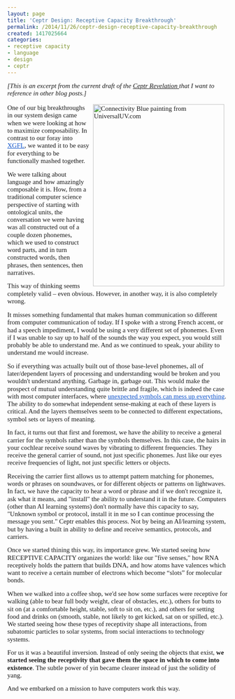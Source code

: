 ```yaml
---
layout: page
title: 'Ceptr Design: Receptive Capacity Breakthrough'
permalink: /2014/11/26/ceptr-design-receptive-capacity-breakthrough
created: 1417025664
categories:
- receptive capacity
- language
- design
- ceptr
---
```

<p dir="ltr" style="line-height: 1.15; margin-top: 10pt; margin-bottom: 0pt;"><em><span style="font-family: Calibri; font-size: 15px; white-space: pre-wrap; line-height: 1.15;">[This is an excerpt from the current draft of the <a href="http://ceptr.org/revelation">Ceptr Revelation </a>that I want to reference in other blog posts.]</span></em><br>&nbsp;</p><p dir="ltr" style="line-height: 1.15; margin-top: 0pt; margin-bottom: 10pt;"><span id="docs-internal-guid-5c9b34d6-f26a-fa3d-e4cd-8dd2683a5dfc"><span style="font-size: 15px; font-family: Calibri; vertical-align: baseline; white-space: pre-wrap;"><img alt="Connectivity Blue painting from UniversalUV.com" src="http://www.artbrock.com{{ site.urlimg }}Receptivity.jpg" style="width: 300px; height: 415px; margin-left: 8px; margin-right: 8px; float: right;">One of our big breakthroughs in our system design came when we were looking at how to maximize composability. In contrast to our foray into </span><a href="https://github.com/zippy/flowplace/tree/master/currencies"><span style="font-size: 15px; font-family: Calibri; color: rgb(17, 85, 204); text-decoration: underline; vertical-align: baseline; white-space: pre-wrap;">XGFL</span></a><span style="font-size: 15px; font-family: Calibri; vertical-align: baseline; white-space: pre-wrap;">, we wanted it to be easy for everything to be functionally mashed together. </span></span></p><p dir="ltr" style="line-height: 1.15; margin-top: 0pt; margin-bottom: 10pt;"><span><span style="font-size: 15px; font-family: Calibri; vertical-align: baseline; white-space: pre-wrap;">We were talking about language and how amazingly composable it is. How, from a traditional computer science perspective of starting with ontological units, the conversation we were having was all constructed out of a couple dozen phonemes, which we used to construct word parts, and in turn constructed words, then phrases, then sentences, then narratives.</span></span></p><p dir="ltr" style="line-height: 1.15; margin-top: 0pt; margin-bottom: 10pt;"><span id="docs-internal-guid-5c9b34d6-f26a-fa3d-e4cd-8dd2683a5dfc"><span style="font-size: 15px; font-family: Calibri; vertical-align: baseline; white-space: pre-wrap;">This way of thinking seems completely valid – even obvious. However, in another way, it is also completely wrong. </span></span></p><p><!--break--></p><p dir="ltr" style="line-height: 1.15; margin-top: 0pt; margin-bottom: 10pt;"><span><span style="font-size: 15px; font-family: Calibri; vertical-align: baseline; white-space: pre-wrap;">It misses something fundamental that makes human communication so different from computer communication of today. If I spoke with a strong French accent, or had a speech impediment, I would be using a very different set of phonemes. Even if I was unable to say up to half of the sounds the way you expect, you would still probably be able to understand me. And as we continued to speak, your ability to understand me would increase.</span></span></p><p dir="ltr" style="line-height: 1.15; margin-top: 0pt; margin-bottom: 10pt;"><span id="docs-internal-guid-5c9b34d6-f26a-fa3d-e4cd-8dd2683a5dfc"><span style="font-size: 15px; font-family: Calibri; vertical-align: baseline; white-space: pre-wrap;">So if everything was actually built out of those base-level phonemes, all of later/dependent layers of processing and understanding would be broken and you wouldn't understand anything. Garbage in, garbage out. This would make the prospect of mutual understanding quite brittle and fragile, which is indeed the case with most computer interfaces, where </span><a href="http://xkcd.com/327/"><span style="font-size: 15px; font-family: Calibri; color: rgb(17, 85, 204); text-decoration: underline; vertical-align: baseline; white-space: pre-wrap;">unexpected symbols can mess up everything</span></a><span style="font-size: 15px; font-family: Calibri; vertical-align: baseline; white-space: pre-wrap;">. The ability to do somewhat independent sense-making at each of these layers is critical. And the layers themselves seem to be connected to different expectations, symbol sets or layers of meaning. </span></span></p><p dir="ltr" style="line-height: 1.15; margin-top: 0pt; margin-bottom: 10pt;"><span id="docs-internal-guid-5c9b34d6-f26a-fa3d-e4cd-8dd2683a5dfc"><span style="font-size: 15px; font-family: Calibri; vertical-align: baseline; white-space: pre-wrap;">In fact, it turns out that first and foremost, we have the ability to receive a general carrier for the symbols rather than the symbols themselves. In this case, the hairs in your cochlear receive sound waves by vibrating to different frequencies. They receive the general carrier of sound, not just specific phonemes. Just like our eyes receive frequencies of light, not just specific letters or objects.</span></span></p><p dir="ltr" style="line-height: 1.15; margin-top: 0pt; margin-bottom: 10pt;"><span><span style="font-size: 15px; font-family: Calibri; vertical-align: baseline; white-space: pre-wrap;">Receiving the carrier first allows us to attempt pattern matching for phonemes, words or phrases on soundwaves, or for different objects or patterns on lightwaves. In fact, we have the capacity to hear a word or phrase and if we don't recognize it, ask what it means, and "install" the ability to understand it in the future. Computers (other than AI learning systems) don't normally have this capacity to say, "Unknown symbol or protocol, install it in me so I can continue processing the message you sent." Ceptr enables this process. Not by being an AI/learning system, but by having a built in ability to define and receive semantics, protocols, and carriers.</span></span></p><p dir="ltr" style="line-height: 1.15; margin-top: 0pt; margin-bottom: 10pt;"><span id="docs-internal-guid-5c9b34d6-f26a-fa3d-e4cd-8dd2683a5dfc"><span style="font-size: 15px; font-family: Calibri; vertical-align: baseline; white-space: pre-wrap;">Once we started thining this way, its importance grew. We started seeing how RECEPTIVE CAPACITY organizes the world: like our "five senses," how RNA receptively holds the pattern that builds DNA, and how atoms have valences which want to receive a certain number of electrons which become “slots” for molecular bonds. </span></span></p><p dir="ltr" style="line-height: 1.15; margin-top: 0pt; margin-bottom: 10pt;"><span><span style="font-size: 15px; font-family: Calibri; vertical-align: baseline; white-space: pre-wrap;">When we walked into a coffee shop, we'd see how some surfaces were receptive for walking (able to bear full body weight, clear of obstacles, etc.), others for butts to sit on (at a comfortable height, stable, soft to sit on, etc.), and others for setting food and drinks on (smooth, stable, not likely to get kicked, sat on or spilled, etc.). We started seeing how these types of receptivity shape all interactions, from subatomic particles to solar systems, from social interactions to technology systems.</span></span></p><p dir="ltr" style="line-height: 1.15; margin-top: 0pt; margin-bottom: 10pt;"><span id="docs-internal-guid-5c9b34d6-f26a-fa3d-e4cd-8dd2683a5dfc"><span style="font-size: 15px; font-family: Calibri; vertical-align: baseline; white-space: pre-wrap;">For us it was a beautiful inversion. Instead of only seeing the objects that exist, <b>we started seeing the receptivity that gave them the space in which to come into existence</b>. The subtle power of yin became clearer instead of just the solidity of yang.</span></span></p><p dir="ltr" style="line-height: 1.15; margin-top: 0pt; margin-bottom: 10pt;"><span><span style="font-size: 15px; font-family: Calibri; vertical-align: baseline; white-space: pre-wrap;">And we embarked on a mission to have computers work this way. </span></span></p><p>&nbsp;</p>
